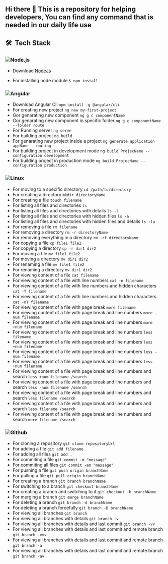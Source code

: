 ## Hi there 👋 This is a repository for helping developers, You can find any command that is needed in our daily life use

## 🛠 &nbsp;Tech Stack

### ![Node.js](https://img.shields.io/badge/Node.js-339933?style=for-the-badge&logo=nodedotjs&logoColor=white)&nbsp;
- Download [NodeJs](https://nodejs.org/en/download/)

- For installing node module `$ npm install` 

### ![Angular](https://img.shields.io/badge/Angular-DD0031?style=for-the-badge&logo=angular&logoColor=white)&nbsp;

- Download Angular Cli `npm install -g @angular/cli`
- For creating new project `ng new my-first-project`
- Gor genarating new component `ng g c componentName`
- Gor genarating new component in specific folder `ng g c componentName --folder route`
- For Running server `ng serve`
- For building project `ng build`
- For genarating new project inside a project `ng generate application appName --routing`
- For building project in development mode `ng build ProjecName --configuration development`
- For building project in production mode `ng build ProjecName --configuration production`

### ![Linux](https://img.shields.io/badge/Linux-FCC624?style=for-the-badge&logo=linux&logoColor=black)&nbsp;
- For moving to a specific directory `cd /path/to/directory`
- For creating a directory `mkdir directoryName`
- For creating a file `touch filename`
- For listing all files and directories `ls`
- For listing all files and directories with details `ls -l`
- For listing all files and directories with hidden files `ls -a`
- For listing all files and directories with hidden files and details `ls -la`
- For removing a file `rm filename`
- For removing a directory `rm -r directoryName`
- For removing everything in a directory `rm -rf directoryName`
- For copying a file `cp file1 file2`
- For copying a directory `cp -r dir1 dir2`
- For moving a file `mv file1 file2`
- For moving a directory `mv dir1 dir2`
- For renaming a file `mv file1 file2`
- For renaming a directory `mv dir1 dir2`
- For viewing content of a file `cat filename`
- For viewing content of a file with line numbers `cat -n filename`
- For viewing content of a file with line numbers and hidden characters `cat -T filename`
- For viewing content of a file with line numbers and hidden characters `cat -nT filename`
- For viewing content of a file with page break `more filename`
- For viewing content of a file with page break and line numbers `more -num filename`
- For viewing content of a file with page break and line numbers `more +num filename`
- For viewing content of a file with page break and line numbers `less filename`
- For viewing content of a file with page break and line numbers `less +num filename`
- For viewing content of a file with page break and line numbers `less -num filename`
- For viewing content of a file with page break and line numbers `less +num filename`
- For viewing content of a file with page break and line numbers and search `less +num filename /search`
- For viewing content of a file with page break and line numbers and search `less -num filename /search`
- For viewing content of a file with page break and line numbers and search `less filename /search`
- For viewing content of a file with page break and line numbers and search `less filename /search`
- For viewing content of a file with page break and line numbers and search `more filename /search`

### ![Github](https://img.shields.io/badge/Github-181717?style=for-the-badge&logo=github&logoColor=white)&nbsp;
- For cloning a repository `git clone repositoryUrl`
- For adding a file `git add filename`
- For adding all files `git add .`
- For commiting a file `git commit -m "message"`
- For commiting all files `git commit -am "message"`
- For pushing a file `git push origin branchName`
- For pulling a file `git pull origin branchName`
- For creating a branch `git branch branchName`
- For switching to a branch `git checkout branchName`
- For creating a branch and switching to it `git checkout -b branchName`
- For merging a branch `git merge branchName`
- For deleting a branch `git branch -d branchName`
- For deleting a branch forcefully `git branch -D branchName`
- For viewing all branches `git branch`
- For viewing all branches with details `git branch -v`
- For viewing all branches with details and last commit `git branch -vv`
- For viewing all branches with details and last commit and remote branch `git branch -vvv`
- For viewing all branches with details and last commit and remote branch `git branch -a`
- For viewing all branches with details and last commit and remote branch `git branch -av`
